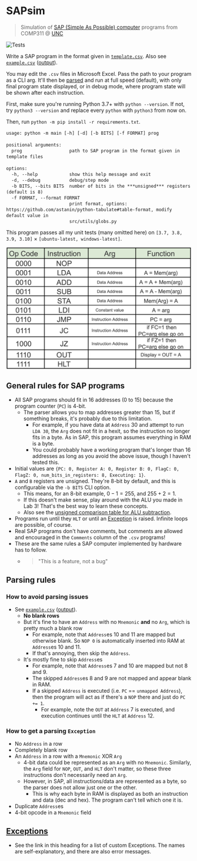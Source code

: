 # SAPsim

> Simulation of [SAP (Simple As Possible) computer](img/SAP.png) programs from COMP311 @ [UNC](https://unc.edu)

![Tests](https://github.com/jesse-wei/SAPsim/actions/workflows/tests.yml/badge.svg)

Write a SAP program in the format given in [`template.csv`](template.csv). Also see [`example.csv`](tests/public_prog/example.csv) ([output](tests/data/public_prog/example_expected.txt)).

You may edit the `.csv` files in Microsoft Excel. Pass the path to your program as a CLI arg. It'll then be [parsed](#parsing-rules) and run at full speed (default), with only final program state displayed, or in debug mode, where program state will be shown after each instruction.

First, make sure you're running Python 3.7+ with `python --version`. If not, try `python3 --version` and replace every `python` with `python3` from now on.

Then, run `python -m pip install -r requirements.txt`.

```
usage: python -m main [-h] [-d] [-b BITS] [-f FORMAT] prog

positional arguments:
  prog                  path to SAP program in the format given in template files

options:
  -h, --help            show this help message and exit
  -d, --debug           debug/step mode
  -b BITS, --bits BITS  number of bits in the ***unsigned*** registers (default is 8)
  -f FORMAT, --format FORMAT
                        print format, options: https://github.com/astanin/python-tabulate#table-format, modify default value in
                        src/utils/globs.py
```

This program passes all my unit tests (many omitted here) on `[3.7, 3.8, 3.9, 3.10]` $\times$ `[ubuntu-latest, windows-latest]`.

![SAP instruction set](img/SAP_instruction_set.png)

## General rules for SAP programs

- All SAP programs should fit in 16 addresses (0 to 15) because the program counter (`PC`) is 4-bit.
  - The parser allows you to map addresses greater than 15, but if something breaks, it's probably due to this limitation.
    - For example, if you have data at `Address` 30 and attempt to run `LDA 30`, the `Arg` does not fit in a hexit, so the instruction no longer fits in a byte. As in SAP, this program assumes everything in RAM is a byte.
    - You could probably have a working program that's longer than 16 addresses as long as you avoid the above issue, though I haven't tested this.
- Initial values are `{PC: 0, Register A: 0, Register B: 0, FlagC: 0, FlagZ: 0, num_bits_in_registers: 8, Executing: 1}`.
- `A` and `B` registers are unsigned. They're 8-bit by default, and this is configurable via the `-b BITS` CLI option.
  - This means, for an 8-bit example, $0-1=255$, and $255+2=1$.
  - If this doesn't make sense, play around with the ALU you made in Lab 3! That's the best way to learn these concepts.
  - Also see the [unsigned comparison table for ALU subtraction](/img/unsigned_comparison_table_ALU_subtraction.png).
- Programs run until they `HLT` or until an [Exception](src/utils/exceptions.py) is raised. Infinite loops are possible, of course.
- Real SAP programs don't have comments, but comments are allowed and encouraged in the `Comments` column of the `.csv` programs!
- These are the same rules a SAP computer implemented by hardware has to follow.
  - > "This is a feature, not a bug"

## Parsing rules

### How to avoid parsing issues

- See [`example.csv`](tests/public_prog/example.csv) ([output](tests/data/public_prog/example_expected.txt)).
  - **No blank rows**
  - But it's fine to have an `Address` with no `Mnemonic` **and** no `Arg`, which is pretty much a blank row
    - For example, note that `Address`es 10 and 11 are mapped but otherwise blank. So `NOP 0` is automatically inserted into RAM at `Address`es 10 and 11.
    - If that's annoying, then skip the `Address`.
  - It's mostly fine to skip `Address`es
    - For example, note that `Address`es 7 and 10 are mapped but not 8 and 9.
    - The skipped `Address`es 8 and 9 are not mapped and appear blank in RAM.
    - If a skipped `Address` is executed (i.e. `PC` == `unmapped Address`), then the program will act as if there's a `NOP` there and just do `PC += 1`.
      - For example, note the `OUT` at `Address` 7 is executed, and execution continues until the `HLT` at `Address` 12.

### How to get a parsing `Exception`

- No `Address` in a row
- Completely blank row
- An `Address` in a row with a `Mnemonic` XOR `Arg`
  - 4-bit data could be represented as an `Arg` with no `Mnemonic`. Similarly, the `Arg` field for `NOP`, `OUT`, and `HLT` don't matter, so these three instructions don't necessarily need an `Arg`.
  - However, in SAP, all instructions/data are represented as a byte, so the parser does not allow just one or the other.
    - This is why each byte in RAM is displayed as both an instruction and data (dec and hex). The program can't tell which one it is.
- Duplicate `Address`es
- 4-bit opcode in a `Mnemonic` field

## [Exceptions](src/utils/exceptions.py)

- See the link in this heading for a list of custom Exceptions. The names are self-explanatory, and there are also error messages.
